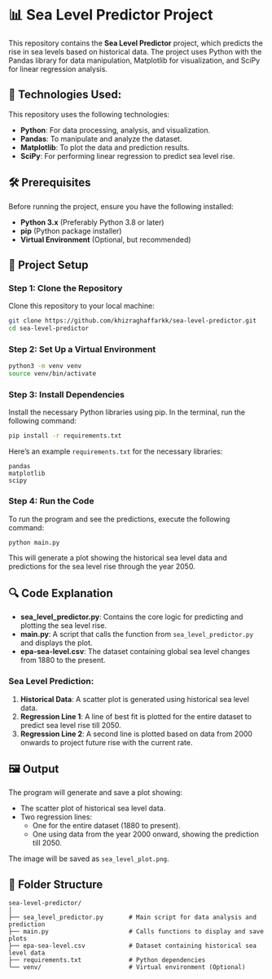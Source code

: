 # 📊 Sea Level Predictor Project

This repository contains the **Sea Level Predictor** project, which predicts the rise in sea levels based on historical data. The project uses Python with the Pandas library for data manipulation, Matplotlib for visualization, and SciPy for linear regression analysis.

## 📂 Technologies Used:

This repository uses the following technologies:
- **Python**: For data processing, analysis, and visualization.
- **Pandas**: To manipulate and analyze the dataset.
- **Matplotlib**: To plot the data and prediction results.
- **SciPy**: For performing linear regression to predict sea level rise.

## 🛠️ Prerequisites

Before running the project, ensure you have the following installed:

- **Python 3.x** (Preferably Python 3.8 or later)
- **pip** (Python package installer)
- **Virtual Environment** (Optional, but recommended)

## 🚀 Project Setup

### Step 1: Clone the Repository

Clone this repository to your local machine:

```bash
git clone https://github.com/khizraghaffarkk/sea-level-predictor.git
cd sea-level-predictor
```

### Step 2: Set Up a Virtual Environment

```bash
python3 -m venv venv
source venv/bin/activate
```

### Step 3: Install Dependencies

Install the necessary Python libraries using pip. In the terminal, run the following command:

```bash
pip install -r requirements.txt
```

Here’s an example `requirements.txt` for the necessary libraries:

```text
pandas
matplotlib
scipy
```

### Step 4: Run the Code

To run the program and see the predictions, execute the following command:

```bash
python main.py
```

This will generate a plot showing the historical sea level data and predictions for the sea level rise through the year 2050.

## 🔍 Code Explanation

- **sea_level_predictor.py**: Contains the core logic for predicting and plotting the sea level rise.
- **main.py**: A script that calls the function from `sea_level_predictor.py` and displays the plot.
- **epa-sea-level.csv**: The dataset containing global sea level changes from 1880 to the present.

### Sea Level Prediction:

1. **Historical Data**: A scatter plot is generated using historical sea level data.
2. **Regression Line 1**: A line of best fit is plotted for the entire dataset to predict sea level rise till 2050.
3. **Regression Line 2**: A second line is plotted based on data from 2000 onwards to project future rise with the current rate.

## 🖼️ Output

The program will generate and save a plot showing:

- The scatter plot of historical sea level data.
- Two regression lines:
  - One for the entire dataset (1880 to present).
  - One using data from the year 2000 onward, showing the prediction till 2050.

The image will be saved as `sea_level_plot.png`.

## 📂 Folder Structure

```text
sea-level-predictor/
│
├── sea_level_predictor.py       # Main script for data analysis and prediction
├── main.py                      # Calls functions to display and save plots
├── epa-sea-level.csv            # Dataset containing historical sea level data
├── requirements.txt             # Python dependencies
└── venv/                        # Virtual environment (Optional)
```
